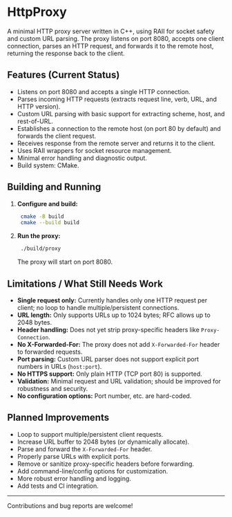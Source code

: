 # HttpProxy

A minimal HTTP proxy server written in C++, using RAII for socket safety and custom URL parsing. The proxy listens on port 8080, accepts one client connection, parses an HTTP request, and forwards it to the remote host, returning the response back to the client.

## Features (Current Status)

- Listens on port 8080 and accepts a single HTTP connection.
- Parses incoming HTTP requests (extracts request line, verb, URL, and HTTP version).
- Custom URL parsing with basic support for extracting scheme, host, and rest-of-URL.
- Establishes a connection to the remote host (on port 80 by default) and forwards the client request.
- Receives response from the remote server and returns it to the client.
- Uses RAII wrappers for socket resource management.
- Minimal error handling and diagnostic output.
- Build system: CMake.

## Building and Running

1. **Configure and build:**
   ```sh
    cmake -B build
    cmake --build build
    ```
2. **Run the proxy:**
   ```sh
    ./build/proxy
    ```
   The proxy will start on port 8080.

## Limitations / What Still Needs Work

- **Single request only:** Currently handles only one HTTP request per client; no loop to handle multiple/persistent connections.
- **URL length:** Only supports URLs up to 1024 bytes; RFC allows up to 2048 bytes.
- **Header handling:** Does not yet strip proxy-specific headers like `Proxy-Connection`.
- **No X-Forwarded-For:** The proxy does not add `X-Forwarded-For` header to forwarded requests.
- **Port parsing:** Custom URL parser does not support explicit port numbers in URLs (`host:port`).
- **No HTTPS support:** Only plain HTTP (TCP port 80) is supported.
- **Validation:** Minimal request and URL validation; should be improved for robustness and security.
- **No configuration options:** Port number, etc. are hard-coded.

## Planned Improvements

- Loop to support multiple/persistent client requests.
- Increase URL buffer to 2048 bytes (or dynamically allocate).
- Parse and forward the `X-Forwarded-For` header.
- Properly parse URLs with explicit ports.
- Remove or sanitize proxy-specific headers before forwarding.
- Add command-line/config options for customization.
- More robust error handling and logging.
- Add tests and CI integration.

---

Contributions and bug reports are welcome!
